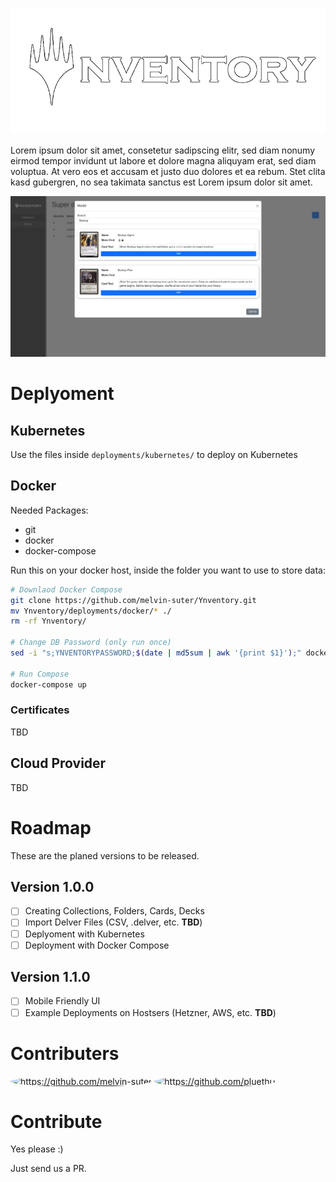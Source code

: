 ![Ynventory](images/logo.png)

Lorem ipsum dolor sit amet, consetetur sadipscing elitr, sed diam nonumy eirmod tempor invidunt ut labore et dolore magna aliquyam erat, sed diam voluptua. At vero eos et accusam et justo duo dolores et ea rebum. Stet clita kasd gubergren, no sea takimata sanctus est Lorem ipsum dolor sit amet.

![Example UI](images/screenshot.png)


# Deplyoment

## Kubernetes 

Use the files inside `deployments/kubernetes/` to deploy on Kubernetes

## Docker

Needed Packages:
- git
- docker
- docker-compose

Run this on your docker host, inside the folder you want to use to store data:

```bash
# Downlaod Docker Compose
git clone https://github.com/melvin-suter/Ynventory.git
mv Ynventory/deployments/docker/* ./
rm -rf Ynventory/

# Change DB Password (only run once)
sed -i "s;YNVENTORYPASSWORD;$(date | md5sum | awk '{print $1}');" docker-compose.yml

# Run Compose
docker-compose up
```

### Certificates

TBD

## Cloud Provider

TBD

# Roadmap

These are the planed versions to be released.

## Version 1.0.0

- [ ] Creating Collections, Folders, Cards, Decks
- [ ] Import Delver Files (CSV, .delver, etc. **TBD**)
- [ ] Deplyoment with Kubernetes
- [ ] Deployment with Docker Compose

## Version 1.1.0

- [ ] Mobile Friendly UI
- [ ] Example Deployments on Hostsers (Hetzner, AWS, etc. **TBD**)

# Contributers

<div>
    <a href="https://github.com/melvin-suter"><img src="https://avatars.githubusercontent.com/u/44713851?v=4" alt="https://github.com/melvin-suter" style="width:60px; border-radius: 50%"/></a>
    <a href="https://github.com/pluethi1"><img src="https://avatars.githubusercontent.com/u/32535195?v=4" alt="https://github.com/pluethi1" style="width:60px; border-radius: 50%"/></a>
</div>

# Contribute

Yes please :)

Just send us a PR.